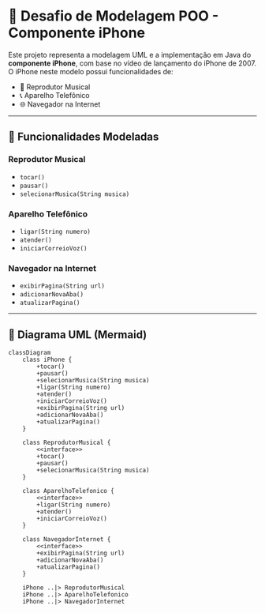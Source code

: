 # 📱 Desafio de Modelagem POO - Componente iPhone

Este projeto representa a modelagem UML e a implementação em Java do **componente iPhone**, com base no vídeo de lançamento do iPhone de 2007. O iPhone neste modelo possui funcionalidades de:

- 🎵 Reprodutor Musical
- 📞 Aparelho Telefônico
- 🌐 Navegador na Internet

---

## 🎯 Funcionalidades Modeladas

### Reprodutor Musical

- `tocar()`
- `pausar()`
- `selecionarMusica(String musica)`

### Aparelho Telefônico

- `ligar(String numero)`
- `atender()`
- `iniciarCorreioVoz()`

### Navegador na Internet

- `exibirPagina(String url)`
- `adicionarNovaAba()`
- `atualizarPagina()`

---

## 🧩 Diagrama UML (Mermaid)

```mermaid
classDiagram
    class iPhone {
        +tocar()
        +pausar()
        +selecionarMusica(String musica)
        +ligar(String numero)
        +atender()
        +iniciarCorreioVoz()
        +exibirPagina(String url)
        +adicionarNovaAba()
        +atualizarPagina()
    }

    class ReprodutorMusical {
        <<interface>>
        +tocar()
        +pausar()
        +selecionarMusica(String musica)
    }

    class AparelhoTelefonico {
        <<interface>>
        +ligar(String numero)
        +atender()
        +iniciarCorreioVoz()
    }

    class NavegadorInternet {
        <<interface>>
        +exibirPagina(String url)
        +adicionarNovaAba()
        +atualizarPagina()
    }

    iPhone ..|> ReprodutorMusical
    iPhone ..|> AparelhoTelefonico
    iPhone ..|> NavegadorInternet
```
